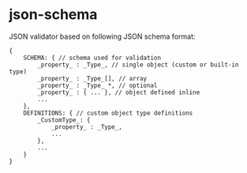 json-schema
===========
JSON validator based on following JSON schema format:

```
{
    SCHEMA: { // schema used for validation
        _property_ : _Type_, // single object (custom or built-in type)
        _property_ : _Type_[], // array
        _property_ : _Type_ *, // optional
        _property_ : { ... }, // object defined inline
        ...
    },
    DEFINITIONS: { // custom object type definitions
        _CustomType_: {
            _property_ : _Type_,
            ...
        },
        ...
    }
}
```